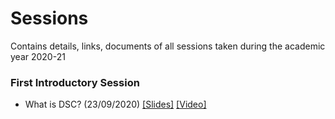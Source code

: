 # Sessions
Contains details, links, documents of all sessions taken during the academic year 2020-21

### First Introductory Session 
- What is DSC? (23/09/2020)  [[Slides]](https://drive.google.com/file/d/1mU2_Y0s-3dxmmS_QLIVQjOtvo-qZGHPw/view?usp=sharing) [[Video]](https://youtu.be/bT8op4w_zYY)